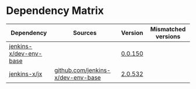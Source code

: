 # Dependency Matrix

Dependency | Sources | Version | Mismatched versions
---------- | ------- | ------- | -------------------
[jenkins-x/dev-env-base](https://github.com/jenkins-x/dev-env-base) |  | [0.0.150](https://github.com/jenkins-x/dev-env-base/releases/tag/v0.0.150) | 
[jenkins-x/jx](https://github.com/jenkins-x/jx) | [github.com/jenkins-x/dev-env-base](https://github.com/jenkins-x/dev-env-base) | [2.0.532](https://github.com/jenkins-x/jx/releases/tag/v2.0.532) | 
